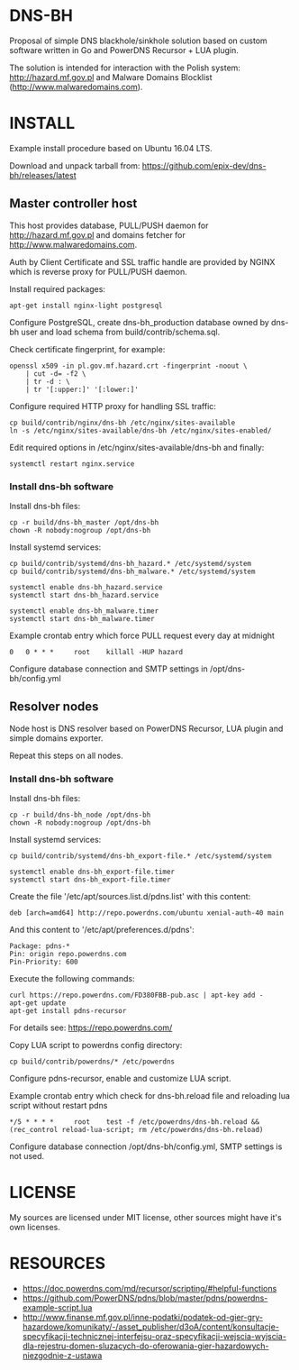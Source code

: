 # DNS-BH

Proposal of simple DNS blackhole/sinkhole solution based on custom software written in Go and PowerDNS Recursor + LUA plugin.

The solution is intended for interaction with the Polish system: http://hazard.mf.gov.pl and Malware Domains Blocklist (http://www.malwaredomains.com).

# INSTALL

Example install procedure based on Ubuntu 16.04 LTS.

Download and unpack tarball from: https://github.com/epix-dev/dns-bh/releases/latest

## Master controller host

This host provides database, PULL/PUSH daemon for http://hazard.mf.gov.pl and domains fetcher for http://www.malwaredomains.com.

Auth by Client Certificate and SSL traffic handle are provided by NGINX which is reverse proxy for PULL/PUSH daemon.

Install required packages:

    apt-get install nginx-light postgresql

Configure PostgreSQL, create dns-bh_production database owned by dns-bh user and load schema from build/contrib/schema.sql.

Check certificate fingerprint, for example:

    openssl x509 -in pl.gov.mf.hazard.crt -fingerprint -noout \
        | cut -d= -f2 \
        | tr -d : \
        | tr '[:upper:]' '[:lower:]'


Configure required HTTP proxy for handling SSL traffic:

    cp build/contrib/nginx/dns-bh /etc/nginx/sites-available
    ln -s /etc/nginx/sites-available/dns-bh /etc/nginx/sites-enabled/

Edit required options in /etc/nginx/sites-available/dns-bh and finally:

    systemctl restart nginx.service

### Install dns-bh software

Install dns-bh files:

    cp -r build/dns-bh_master /opt/dns-bh
    chown -R nobody:nogroup /opt/dns-bh

Install systemd services:

    cp build/contrib/systemd/dns-bh_hazard.* /etc/systemd/system
    cp build/contrib/systemd/dns-bh_malware.* /etc/systemd/system

    systemctl enable dns-bh_hazard.service
    systemctl start dns-bh_hazard.service

    systemctl enable dns-bh_malware.timer
    systemctl start dns-bh_malware.timer

Example crontab entry which force PULL request every day at midnight

    0   0 * * *     root    killall -HUP hazard

Configure database connection and SMTP settings in /opt/dns-bh/config.yml

## Resolver nodes

Node host is DNS resolver based on PowerDNS Recursor, LUA plugin and simple domains exporter.

Repeat this steps on all nodes.

### Install dns-bh software

Install dns-bh files:

    cp -r build/dns-bh_node /opt/dns-bh
    chown -R nobody:nogroup /opt/dns-bh

Install systemd services:

    cp build/contrib/systemd/dns-bh_export-file.* /etc/systemd/system

    systemctl enable dns-bh_export-file.timer
    systemctl start dns-bh_export-file.timer

Create the file '/etc/apt/sources.list.d/pdns.list' with this content:

    deb [arch=amd64] http://repo.powerdns.com/ubuntu xenial-auth-40 main

And this content to '/etc/apt/preferences.d/pdns':

    Package: pdns-*
    Pin: origin repo.powerdns.com
    Pin-Priority: 600

Execute the following commands:

    curl https://repo.powerdns.com/FD380FBB-pub.asc | apt-key add -
    apt-get update
    apt-get install pdns-recursor

For details see: https://repo.powerdns.com/

Copy LUA script to powerdns config directory:

    cp build/contrib/powerdns/* /etc/powerdns

Configure pdns-recursor, enable and customize LUA script.

Example crontab entry which check for dns-bh.reload file and reloading lua script without restart pdns

    */5 * * * *     root    test -f /etc/powerdns/dns-bh.reload && (rec_control reload-lua-script; rm /etc/powerdns/dns-bh.reload)

Configure database connection /opt/dns-bh/config.yml, SMTP settings is not used.

# LICENSE

My sources are licensed under MIT license, other sources might have it's own licenses.

# RESOURCES

- https://doc.powerdns.com/md/recursor/scripting/#helpful-functions
- https://github.com/PowerDNS/pdns/blob/master/pdns/powerdns-example-script.lua
- http://www.finanse.mf.gov.pl/inne-podatki/podatek-od-gier-gry-hazardowe/komunikaty/-/asset_publisher/d3oA/content/konsultacje-specyfikacji-technicznej-interfejsu-oraz-specyfikacji-wejscia-wyjscia-dla-rejestru-domen-sluzacych-do-oferowania-gier-hazardowych-niezgodnie-z-ustawa
